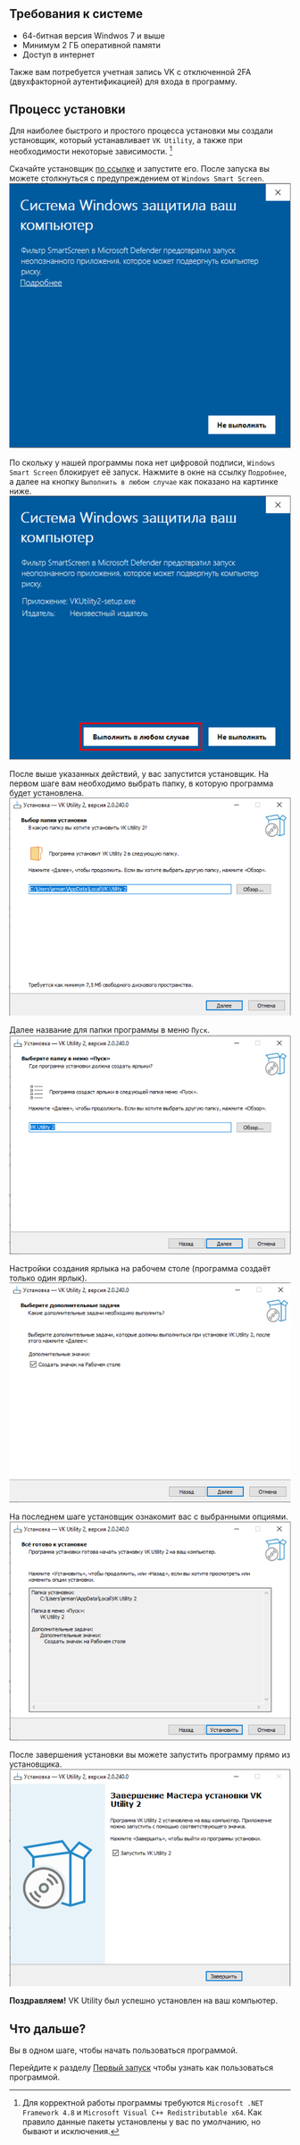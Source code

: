 # 
## Требования к системе
- 64-битная версия Windwos 7 и выше
- Минимум 2 ГБ оперативной памяти
- Доступ в интернет

Также вам потребуется учетная запись VK с отключенной 2FA (двухфакторной аутентификацией) для входа в программу.

## Процесс установки
Для наиболее быстрого и простого процесса установки мы создали установщик, который устанавливает `VK Utility`, а также при необходимости некоторые зависимости. [^1]

Скачайте установщик [по ссылке](http://soft-issue.com/vku2-version/setups/VKUtility2-setup.exe) и запустите его. После запуска вы можете столкнуться с предупреждением от `Windows Smart Screen`.
![](img/sm_1.png)

По скольку у нашей программы пока нет цифровой подписи, `Windows Smart Screen` блокирует её запуск. Нажмите в окне на ссылку `Подробнее`, а далее на кнопку `Выполнить в любом случае` как показано на картинке ниже.
![](img/sm_2.png)

После выше указанных действий, у вас запустится установщик. На первом шаге вам необходимо выбрать папку, в которую программа будет установлена.
![](img/installer_1.png)

Далее название для папки программы в меню `Пуск`.
![](img/installer_2.png)

Настройки создания ярлыка на рабочем столе (программа создаёт только один ярлык).
![](img/installer_3.png)

На последнем шаге установщик ознакомит вас с выбранными опциями.
![](img/installer_4.png)

После завершения установки вы можете запустить программу прямо из установщика.
![](img/installer_5.png)

**Поздравляем!** VK Utility был успешно установлен на ваш компьютер.

## Что дальше?
Вы в одном шаге, чтобы начать пользоваться программой.

Перейдите к разделу [Первый запуск]() чтобы узнать как пользоваться программой.

[^1]: Для корректной работы программы требуются `Microsoft .NET Framework 4.8` и `Microsoft Visual C++ Redistributable x64`. Как правило данные пакеты установлены у вас по умолчанию, но бывают и исключения.